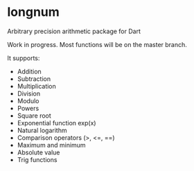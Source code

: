 # longnum
Arbitrary precision arithmetic package for Dart

Work in progress. Most functions will be on the master branch.


It supports:
-   Addition
-   Subtraction
-   Multiplication
-   Division
-   Modulo
-   Powers
-   Square root
-   Exponential function exp(x)
-   Natural logarithm
-   Comparison operators (>, <=, ==)
-   Maximum and minimum
-   Absolute value
-   Trig functions
